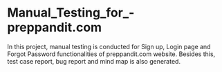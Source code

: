 # Manual_Testing_for_-preppandit.com
In this project, manual testing is conducted for Sign up, Login page and Forgot Password functionalities of preppandit.com website. Besides this, test case report, bug report and mind map is also generated. 
